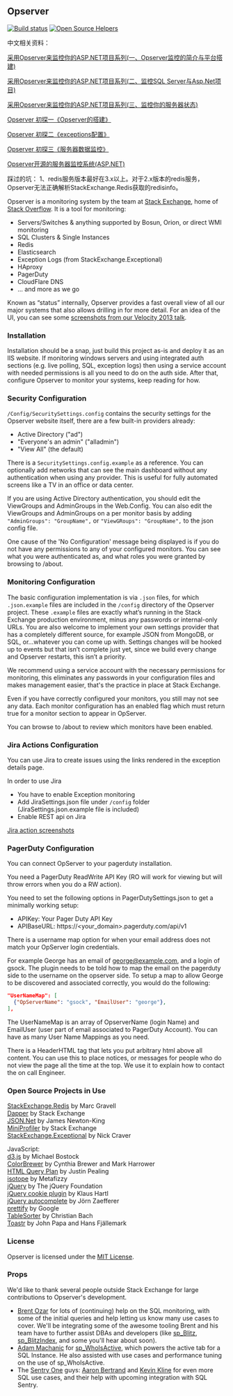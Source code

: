 ## Opserver
[![Build status](https://ci.appveyor.com/api/projects/status/7m0b1e4orimk5nvr/branch/master?svg=true)](https://ci.appveyor.com/project/StackExchange/opserver/branch/master)
[![Open Source Helpers](https://www.codetriage.com/opserver/opserver/badges/users.svg)](https://www.codetriage.com/opserver/opserver)

中文相关资料：

[采用Opserver来监控你的ASP.NET项目系列(一、Opserver监控的简介与平台搭建)](http://www.cnblogs.com/GuZhenYin/p/8038110.html)

[采用Opserver来监控你的ASP.NET项目系列(二、监控SQL Server与Asp.Net项目)](http://www.cnblogs.com/GuZhenYin/p/8064860.html)

[采用Opserver来监控你的ASP.NET项目系列(三、监控你的服务器状态)](http://www.cnblogs.com/GuZhenYin/p/8135096.html)

[Opserver 初探一《Opserver的搭建》](https://www.cnblogs.com/hobinly/p/6055125.html)

[Opserver 初探二《exceptions配置》](http://www.cnblogs.com/hobinly/p/6069891.html)

[Opserver 初探三《服务器数据监控》](http://www.cnblogs.com/hobinly/p/6074764.html)

[Opserver开源的服务器监控系统(ASP.NET)](https://www.cnblogs.com/ibeisha/p/opserver.html)

踩过的坑：
1、redis服务版本最好在3.x以上。对于2.x版本的redis服务，Opserver无法正确解析StackExchange.Redis获取的redisinfo。


Opserver is a monitoring system by the team at [Stack Exchange](https://stackexchange.com), home of [Stack Overflow](https://stackoverflow.com).  It is a tool for monitoring:  
* Servers/Switches & anything supported by Bosun, Orion, or direct WMI monitoring
* SQL Clusters & Single Instances 
* Redis 
* Elasticsearch 
* Exception Logs (from StackExchange.Exceptional) 
* HAproxy
* PagerDuty
* CloudFlare DNS
* ... and more as we go   

Known as “status” internally, Opserver provides a fast overall view of all our major systems that also allows drilling in for more detail.  For an idea of the UI, you can see some [screenshots from our Velocity 2013 talk](https://imgur.com/a/dawwf).

### Installation
Installation should be a snap, just build this project as-is and deploy it as an IIS website. 
If monitoring windows servers and using integrated auth sections (e.g. live polling, SQL, exception logs) then using a service account with needed permissions is all you need to do on the auth side.
After that, configure Opserver to monitor your systems, keep reading for how.

### Security Configuration
`/Config/SecuritySettings.config` contains the security settings for the Opserver website itself, there are a few built-in providers already:
* Active Directory ("ad")
* "Everyone's an admin" ("alladmin")
* "View All" (the default)

There is a `SecuritySettings.config.example` as a reference.  You can optionally add networks that can see the main dashboard without any authentication when using any provider.  This is useful for fully automated screens like a TV in an office or data center.

If you are using Active Directory authentication, you should edit the ViewGroups and AdminGroups in the Web.Config. You can also edit the ViewGroups and AdminGroups on a per monitor basis by adding `"AdminGroups": "GroupName",` or `"ViewGRoups": "GroupName",` to the json config file.

One cause of the 'No Configuration' message being displayed is if you do not have any permissions to any of your configured monitors. You can see what you were authenticated as, and what roles you were granted by browsing to /about. 

### Monitoring Configuration
The basic configuration implementation is via `.json` files, for which `.json.example` files are included in the `/config` directory of the Opserver project.  These `.example` files are exactly what’s running in the Stack Exchange production environment, minus any passwords or internal-only URLs.  You are also welcome to implement your own settings provider that has a completely different source, for example JSON from MongoDB, or SQL, or…whatever you can come up with.  Settings changes will be hooked up to events but that isn’t complete just yet, since we build every change and Opserver restarts, this isn’t a priority.

We recommend using a service account with the necessary permissions for monitoring, this eliminates any passwords in your configuration files and makes management easier, that's the practice in place at Stack Exchange.

Even if you have correctly configured your monitors, you still may not see any data. Each monitor configuration has an enabled flag which must return true for a monitor section to appear in OpServer. 

You can browse to /about to review which monitors have been enabled. 

### Jira Actions Configuration
You can use Jira to create issues using the links rendered in the exception details page. 

In order to use Jira 

* You have to enable Exception monitoring 
* Add JiraSettings.json file under `/config` folder (JiraSettings.json.example file is included)
* Enable REST api on Jira

[Jira action screenshots](https://imgur.com/a/XtW0j)

### PagerDuty Configuration
You can connect OpServer to your pagerduty installation.

You need a PagerDuty ReadWrite API Key (RO will work for viewing but will throw errors when you do a RW action). 

You need to set the following options in PagerDutySettings.json to get a minimally working setup: 

  * APIKey: Your Pager Duty API Key
  * APIBaseURL: https://<your_domain>.pagerduty.com/api/v1

There is a username map option for when your email address does not match your OpServer login credentials. 

For example George has an email of george@example.com, and a login of gsock. The plugin needs to be told how to map the email on the pagerduty side to the username on the opserver side. To setup a map to allow George to be discovered and associated correctly, you would do the following: 

```json
"UserNameMap": [
  {"OpServerName": "gsock", "EmailUser": "george"},
],
```

The UserNameMap is an array of OpserverName (login Name) and EmailUser (user part of email associated to PagerDuty Account). You can have as many User Name Mappings as you need.

There is a HeaderHTML tag that lets you put arbitrary html above all content. You can use this to place notices, or messages for people who do not view the page all the time at the top. We use it to explain how to contact the on call Engineer. 


### Open Source Projects in Use
[StackExchange.Redis](https://github.com/StackExchange/StackExchange.Redis) by Marc Gravell  
[Dapper](https://github.com/StackExchange/Dapper/) by Stack Exchange  
[JSON.Net](https://www.newtonsoft.com/json) by James Newton-King     
[MiniProfiler](https://miniprofiler.com/) by Stack Exchange    
[StackExchange.Exceptional](https://github.com/NickCraver/StackExchange.Exceptional) by Nick Craver  

JavaScript:  
[d3.js](https://d3js.org/) by Michael Bostock  
[ColorBrewer](http://colorbrewer2.org/) by Cynthia Brewer and Mark Harrower  
[HTML Query Plan](https://github.com/JustinPealing/html-query-plan) by Justin Pealing  
[isotope](https://isotope.metafizzy.co/) by Metafizzy  
[jQuery](https://jquery.com/) by The jQuery Foundation  
[jQuery cookie plugin](https://github.com/js-cookie/js-cookie) by Klaus Hartl  
[jQuery autocomplete](http://bassistance.de/jquery-plugins/jquery-plugin-autocomplete/) by Jörn Zaefferer  
[prettify](https://github.com/google/code-prettify) by Google  
[TableSorter](http://tablesorter.com) by Christian Bach  
[Toastr](https://github.com/CodeSeven/toastr) by John Papa and Hans Fjällemark  

### License
Opserver is licensed under the [MIT License](https://opensource.org/licenses/MIT).

### Props
We'd like to thank several people outside Stack Exchange for large contributions to Opserver's development.

* [Brent Ozar](https://www.brentozar.com/) for lots of (continuing) help on the SQL monitoring, with some of the initial queries and help letting us know many use cases to cover.  We'll be integrating some of the awesome tooling Brent and his team have to further assist DBAs and developers (like [sp_Blitz](https://www.brentozar.com/blitz/), [sp_BlitzIndex](https://www.brentozar.com/blitzindex/), and some you'll hear about soon).  
* [Adam Machanic](http://sqlblog.com/blogs/adam_machanic/) for [sp_WhoIsActive](http://whoisactive.com/), which powers the active tab for a SQL Instance.  He also assisted with use cases and performance tuning on the use of sp_WhoIsActive.  
* The [Sentry One](https://www.sentryone.com/) guys: [Aaron Bertrand](http://sqlblog.com/blogs/aaron_bertrand/) and [Kevin Kline](http://kevinekline.com/) for even more SQL use cases, and their help with upcoming integration with SQL Sentry.

